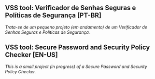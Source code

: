 ## VSS tool: Verificador de Senhas Seguras e Políticas de Segurança [PT-BR]
*Trata-se de um pequeno projeto (em andamento) de um Verificador de Senhas Seguras e Políticas de Segurança.*

## VSS tool: Secure Password and Security Policy Checker [EN-US]
*This is a small project (in progress) of a Secure Password and Security Policy Checker.*
